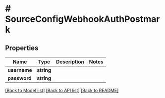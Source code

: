 # # SourceConfigWebhookAuthPostmark

## Properties

Name | Type | Description | Notes
------------ | ------------- | ------------- | -------------
**username** | **string** |  |
**password** | **string** |  |

[[Back to Model list]](../../README.md#models) [[Back to API list]](../../README.md#endpoints) [[Back to README]](../../README.md)
